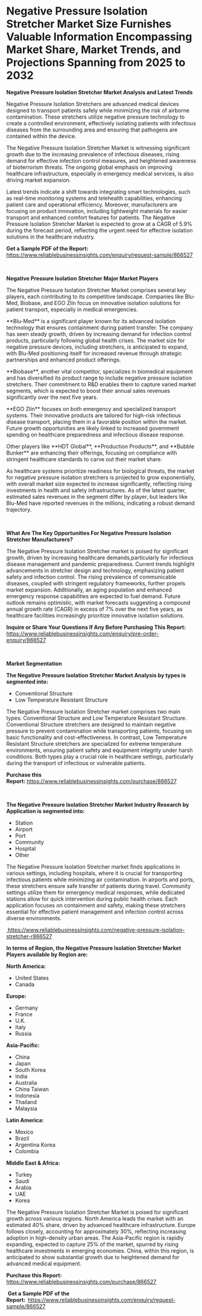 <p><h1>Negative Pressure Isolation Stretcher Market Size Furnishes Valuable Information Encompassing Market Share, Market Trends, and Projections Spanning from 2025 to 2032</h1></p><p><strong>Negative Pressure Isolation Stretcher Market Analysis and Latest Trends</strong></p>
<p><p>Negative Pressure Isolation Stretchers are advanced medical devices designed to transport patients safely while minimizing the risk of airborne contamination. These stretchers utilize negative pressure technology to create a controlled environment, effectively isolating patients with infectious diseases from the surrounding area and ensuring that pathogens are contained within the device. </p><p>The Negative Pressure Isolation Stretcher Market is witnessing significant growth due to the increasing prevalence of infectious diseases, rising demand for effective infection control measures, and heightened awareness of bioterrorism threats. The ongoing global emphasis on improving healthcare infrastructure, especially in emergency medical services, is also driving market expansion. </p><p>Latest trends indicate a shift towards integrating smart technologies, such as real-time monitoring systems and telehealth capabilities, enhancing patient care and operational efficiency. Moreover, manufacturers are focusing on product innovation, including lightweight materials for easier transport and enhanced comfort features for patients. The Negative Pressure Isolation Stretcher Market is expected to grow at a CAGR of 5.9% during the forecast period, reflecting the urgent need for effective isolation solutions in the healthcare industry.</p></p>
<p><strong>Get a Sample PDF of the Report:&nbsp;</strong> <a href="https://www.reliablebusinessinsights.com/enquiry/request-sample/866527?utm_campaign=3092&utm_medium=2&utm_source=Github&utm_content=ia&utm_term=16042025&utm_id=negative-pressure-isolation-stretcher">https://www.reliablebusinessinsights.com/enquiry/request-sample/866527</a></p>
<p>&nbsp;</p>
<p><strong>Negative Pressure Isolation Stretcher Major Market Players</strong></p>
<p><p>The Negative Pressure Isolation Stretcher Market comprises several key players, each contributing to its competitive landscape. Companies like Blu-Med, Biobase, and EGO Zlín focus on innovative isolation solutions for patient transport, especially in medical emergencies. </p><p>**Blu-Med** is a significant player known for its advanced isolation technology that ensures containment during patient transfer. The company has seen steady growth, driven by increasing demand for infection control products, particularly following global health crises. The market size for negative pressure devices, including stretchers, is anticipated to expand, with Blu-Med positioning itself for increased revenue through strategic partnerships and enhanced product offerings.</p><p>**Biobase**, another vital competitor, specializes in biomedical equipment and has diversified its product range to include negative pressure isolation stretchers. Their commitment to R&D enables them to capture varied market segments, which is expected to boost their annual sales revenues significantly over the next five years.</p><p>**EGO Zlín** focuses on both emergency and specialized transport systems. Their innovative products are tailored for high-risk infectious disease transport, placing them in a favorable position within the market. Future growth opportunities are likely linked to increased government spending on healthcare preparedness and infectious disease response.</p><p>Other players like **HDT Global**, **Production Products**, and **Bubble Bunker** are enhancing their offerings, focusing on compliance with stringent healthcare standards to carve out their market share.</p><p>As healthcare systems prioritize readiness for biological threats, the market for negative pressure isolation stretchers is projected to grow exponentially, with overall market size expected to increase significantly, reflecting rising investments in health and safety infrastructures. As of the latest quarter, estimated sales revenues in the segment differ by player, but leaders like Blu-Med have reported revenues in the millions, indicating a robust demand trajectory.</p></p>
<p>&nbsp;</p>
<p><strong>What Are The Key Opportunities For Negative Pressure Isolation Stretcher Manufacturers?</strong></p>
<p><p>The Negative Pressure Isolation Stretcher market is poised for significant growth, driven by increasing healthcare demands,particularly for infectious disease management and pandemic preparedness. Current trends highlight advancements in stretcher design and technology, emphasizing patient safety and infection control. The rising prevalence of communicable diseases, coupled with stringent regulatory frameworks, further propels market expansion. Additionally, an aging population and enhanced emergency response capabilities are expected to fuel demand. Future outlook remains optimistic, with market forecasts suggesting a compound annual growth rate (CAGR) in excess of 7% over the next five years, as healthcare facilities increasingly prioritize innovative isolation solutions.</p></p>
<p><strong>Inquire or Share Your Questions If Any Before Purchasing This Report:</strong> <a href="https://www.reliablebusinessinsights.com/enquiry/pre-order-enquiry/866527?utm_campaign=3092&utm_medium=2&utm_source=Github&utm_content=ia&utm_term=16042025&utm_id=negative-pressure-isolation-stretcher">https://www.reliablebusinessinsights.com/enquiry/pre-order-enquiry/866527</a></p>
<p>&nbsp;</p>
<p><strong>Market Segmentation</strong></p>
<p><strong>The Negative Pressure Isolation Stretcher Market Analysis by types is segmented into:</strong></p>
<p><ul><li>Conventional Structure</li><li>Low Temperature Resistant Structure</li></ul></p>
<p><p>The Negative Pressure Isolation Stretcher market comprises two main types: Conventional Structure and Low Temperature Resistant Structure. Conventional Structure stretchers are designed to maintain negative pressure to prevent contamination while transporting patients, focusing on basic functionality and cost-effectiveness. In contrast, Low Temperature Resistant Structure stretchers are specialized for extreme temperature environments, ensuring patient safety and equipment integrity under harsh conditions. Both types play a crucial role in healthcare settings, particularly during the transport of infectious or vulnerable patients.</p></p>
<p><strong>Purchase this Report:&nbsp;</strong><a href="https://www.reliablebusinessinsights.com/purchase/866527?utm_campaign=3092&utm_medium=2&utm_source=Github&utm_content=ia&utm_term=16042025&utm_id=negative-pressure-isolation-stretcher">https://www.reliablebusinessinsights.com/purchase/866527</a></p>
<p>&nbsp;</p>
<p><strong>The Negative Pressure Isolation Stretcher Market Industry Research by Application is segmented into:</strong></p>
<p><ul><li>Station</li><li>Airport</li><li>Port</li><li>Community</li><li>Hospital</li><li>Other</li></ul></p>
<p><p>The Negative Pressure Isolation Stretcher market finds applications in various settings, including hospitals, where it is crucial for transporting infectious patients while minimizing air contamination. In airports and ports, these stretchers ensure safe transfer of patients during travel. Community settings utilize them for emergency medical responses, while dedicated stations allow for quick intervention during public health crises. Each application focuses on containment and safety, making these stretchers essential for effective patient management and infection control across diverse environments.</p></p>
<p><a href="https://www.reliablebusinessinsights.com/negative-pressure-isolation-stretcher-r866527?utm_campaign=3092&utm_medium=2&utm_source=Github&utm_content=ia&utm_term=16042025&utm_id=negative-pressure-isolation-stretcher">&nbsp;https://www.reliablebusinessinsights.com/negative-pressure-isolation-stretcher-r866527</a></p>
<p><strong>In terms of Region, the Negative Pressure Isolation Stretcher Market Players available by Region are:</strong></p>
<p>
    <p> <strong> North America: </strong>
        <ul>
            <li>United States</li>
            <li>Canada</li>
        </ul>
        </p> 
    <p> <strong> Europe: </strong>
        <ul>
            <li>Germany</li>
            <li>France</li>
            <li>U.K.</li>
            <li>Italy</li>
            <li>Russia</li>
        </ul>
        </p> 
    <p> <strong> Asia-Pacific: </strong>
        <ul>
            <li>China</li>
            <li>Japan</li>
            <li>South Korea</li>
            <li>India</li>
            <li>Australia</li>
            <li>China Taiwan</li>
            <li>Indonesia</li>
            <li>Thailand</li>
            <li>Malaysia</li>
        </ul>
        </p> 
    <p> <strong> Latin America: </strong>
        <ul>
            <li>Mexico</li>
            <li>Brazil</li>
            <li>Argentina Korea</li>
            <li>Colombia</li>
        </ul>
        </p> 
    <p> <strong> Middle East & Africa: </strong>
        <ul>
            <li>Turkey</li>
            <li>Saudi</li>
            <li>Arabia</li>
            <li>UAE</li>
            <li>Korea</li>
        </ul>
    </p>
    </p>
<p><p>The Negative Pressure Isolation Stretcher Market is poised for significant growth across various regions. North America leads the market with an estimated 40% share, driven by advanced healthcare infrastructure. Europe follows closely, accounting for approximately 30%, reflecting increasing adoption in high-density urban areas. The Asia-Pacific region is rapidly expanding, expected to capture 25% of the market, spurred by rising healthcare investments in emerging economies. China, within this region, is anticipated to show substantial growth due to heightened demand for advanced medical equipment.</p></p>
<p><strong>Purchase this Report: </strong><a href="https://www.reliablebusinessinsights.com/purchase/866527?utm_campaign=3092&utm_medium=2&utm_source=Github&utm_content=ia&utm_term=16042025&utm_id=negative-pressure-isolation-stretcher">https://www.reliablebusinessinsights.com/purchase/866527</a></p>
<p>&nbsp;<strong>Get a Sample PDF of the Report:&nbsp;&nbsp;</strong><a href="https://www.reliablebusinessinsights.com/enquiry/request-sample/866527?utm_campaign=3092&utm_medium=2&utm_source=Github&utm_content=ia&utm_term=16042025&utm_id=negative-pressure-isolation-stretcher">https://www.reliablebusinessinsights.com/enquiry/request-sample/866527</a></p>
<p><strong></strong></p>
<p><p></p><p></p><p></p></p>